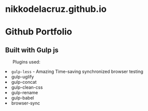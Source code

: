 # nikkodelacruz.github.io

<h1>Github Portfolio</h1>

<h2>Built with Gulp js</h2>
<ul>Plugins used:</ul>
<li><code>gulp-less</code> - Amazing Time-saving synchronized browser testing</li>
<li>gulp-uglify</li>
<li>gulp-concat</li>
<li>gulp-clean-css</li>
<li>gulp-rename</li>
<li>gulp-babel</li>
<li>browser-sync</li>
